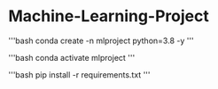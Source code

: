 # Machine-Learning-Project

'''bash
conda create -n mlproject python=3.8 -y
'''

'''bash
conda activate mlproject
'''

'''bash
pip install -r requirements.txt
'''